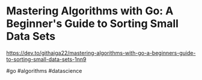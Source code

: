 # Mastering Algorithms with Go: A Beginner's Guide to Sorting Small Data Sets

https://dev.to/githaiga22/mastering-algorithms-with-go-a-beginners-guide-to-sorting-small-data-sets-1nn9

#go #algorithms #datascience